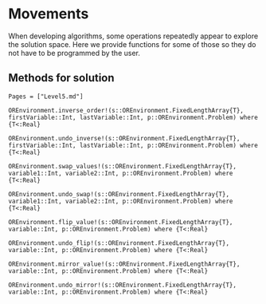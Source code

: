 
# Movements

When developing algorithms, some operations repeatedly appear to explore the solution space. Here we provide functions for some of those so they do not have to be programmed by the user.

## Methods for solution

```@index
Pages = ["Level5.md"]
```

```@docs
OREnvironment.inverse_order!(s::OREnvironment.FixedLengthArray{T}, firstVariable::Int, lastVariable::Int, p::OREnvironment.Problem) where {T<:Real}
```
```@docs
OREnvironment.undo_inverse!(s::OREnvironment.FixedLengthArray{T}, firstVariable::Int, lastVariable::Int, p::OREnvironment.Problem) where {T<:Real}
```
```@docs
OREnvironment.swap_values!(s::OREnvironment.FixedLengthArray{T}, variable1::Int, variable2::Int, p::OREnvironment.Problem) where {T<:Real}
```
```@docs
OREnvironment.undo_swap!(s::OREnvironment.FixedLengthArray{T}, variable1::Int, variable2::Int, p::OREnvironment.Problem) where {T<:Real}
```
```@docs
OREnvironment.flip_value!(s::OREnvironment.FixedLengthArray{T}, variable::Int, p::OREnvironment.Problem) where {T<:Real}
```
```@docs
OREnvironment.undo_flip!(s::OREnvironment.FixedLengthArray{T}, variable::Int, p::OREnvironment.Problem) where {T<:Real}
```
```@docs
OREnvironment.mirror_value!(s::OREnvironment.FixedLengthArray{T}, variable::Int, p::OREnvironment.Problem) where {T<:Real}
```
```@docs
OREnvironment.undo_mirror!(s::OREnvironment.FixedLengthArray{T}, variable::Int, p::OREnvironment.Problem) where {T<:Real}
```